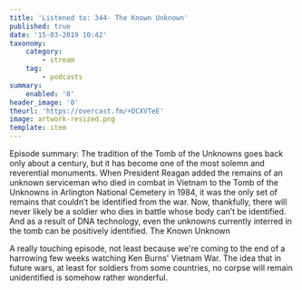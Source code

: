 ```yaml
---
title: 'Listened to: 344- The Known Unknown'
published: true
date: '15-03-2019 10:42'
taxonomy:
    category:
        - stream
    tag:
        - podcasts
summary:
    enabled: '0'
header_image: '0'
theurl: 'https://overcast.fm/+DCXVTeE'
image: artwork-resized.png
template: item
---
```



 
Episode summary: The tradition of the Tomb of the Unknowns goes back only about a century, but it has become one of the most solemn and reverential monuments. When President Reagan added the remains of an unknown serviceman who died in combat in Vietnam to the Tomb of the Unknowns in Arlington National Cemetery in 1984, it was the only set of remains that couldn’t be identified from the war. Now, thankfully, there will never likely be a soldier who dies in battle whose body can’t be identified. And as a result of DNA technology, even the unknowns currently interred in the tomb can be positively identified. The Known Unknown

A really touching episode, not least because we're coming to the end of a harrowing few weeks watching Ken Burns' Vietnam War. The idea that in future wars, at least for soldiers from some countries, no corpse will remain unidentified is somehow rather wonderful.
